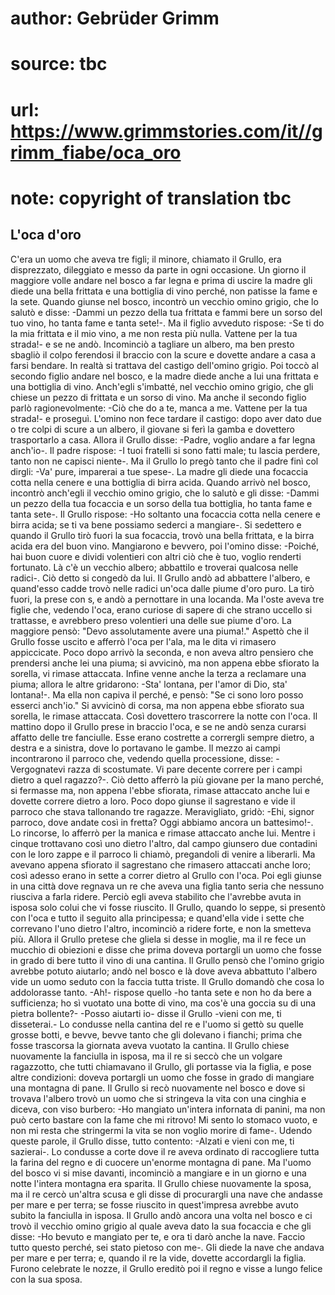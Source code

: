 # author: Gebrüder Grimm
# source: tbc
# url: https://www.grimmstories.com/it//grimm_fiabe/oca_oro
# note: copyright of translation tbc

## L'oca d'oro 

C'era un uomo che aveva tre figli; il minore, chiamato il Grullo, era
disprezzato, dileggiato e messo da parte in ogni occasione. Un giorno il
maggiore volle andare nel bosco a far legna e prima di uscire la madre
gli diede una bella frittata e una bottiglia di vino perché‚ non patisse
la fame e la sete. Quando giunse nel bosco, incontrò un vecchio omino
grigio, che lo salutò e disse: -Dammi un pezzo della tua frittata e
fammi bere un sorso del tuo vino, ho tanta fame e tanta sete!-. Ma il
figlio avveduto rispose: -Se ti do la mia frittata e il mio vino, a me
non resta più nulla. Vattene per la tua strada!- e se ne andò.
Incominciò a tagliare un albero, ma ben presto sbagliò il colpo
ferendosi il braccio con la scure e dovette andare a casa a farsi
bendare. In realtà si trattava del castigo dell'omino grigio. Poi toccò
al secondo figlio andare nel bosco, e la madre diede anche a lui una
frittata e una bottiglia di vino. Anch'egli s'imbatté‚ nel vecchio
omino grigio, che gli chiese un pezzo di frittata e un sorso di vino. Ma
anche il secondo figlio parlò ragionevolmente: -Ciò che do a te, manca a
me. Vattene per la tua strada!- e proseguì. L'omino non fece tardare il
castigo: dopo aver dato due o tre colpi di scure a un albero, il giovane
si ferì la gamba e dovettero trasportarlo a casa. Allora il Grullo
disse: -Padre, voglio andare a far legna anch'io-. Il padre rispose: -I
tuoi fratelli si sono fatti male; tu lascia perdere, tanto non ne
capisci niente-. Ma il Grullo lo pregò tanto che il padre finì col
dirgli: -Va' pure, imparerai a tue spese-. La madre gli diede una
focaccia cotta nella cenere e una bottiglia di birra acida. Quando
arrivò nel bosco, incontrò anch'egli il vecchio omino grigio, che lo
salutò e gli disse: -Dammi un pezzo della tua focaccia e un sorso della
tua bottiglia, ho tanta fame e tanta sete-. Il Grullo rispose: -Ho
soltanto una focaccia cotta nella cenere e birra acida; se ti va bene
possiamo sederci a mangiare-. Si sedettero e quando il Grullo tirò fuori
la sua focaccia, trovò una bella frittata, e la birra acida era del buon
vino. Mangiarono e bevvero, poi l'omino disse: -Poiché‚ hai buon cuore
e dividi volentieri con altri ciò che è tuo, voglio renderti fortunato.
Là c'è un vecchio albero; abbattilo e troverai qualcosa nelle radici-.
Ciò detto si congedò da lui. Il Grullo andò ad abbattere l'albero, e
quand'esso cadde trovò nelle radici un'oca dalle piume d'oro puro. La
tirò fuori, la prese con s‚ e andò a pernottare in una locanda. Ma
l'oste aveva tre figlie che, vedendo l'oca, erano curiose di sapere di
che strano uccello si trattasse, e avrebbero preso volentieri una delle
sue piume d'oro. La maggiore pensò: "Devo assolutamente avere una
piuma!." Aspettò che il Grullo fosse uscito e afferrò l'oca per
l'ala, ma le dita vi rimasero appiccicate. Poco dopo arrivò la seconda,
e non aveva altro pensiero che prendersi anche lei una piuma; si
avvicinò, ma non appena ebbe sfiorato la sorella, vi rimase attaccata.
Infine venne anche la terza a reclamare una piuma; allora le altre
gridarono: -Sta' lontana, per l'amor di Dio, sta' lontana!-. Ma ella
non capiva il perché‚ e pensò: "Se ci sono loro posso esserci
anch'io." Si avvicinò di corsa, ma non appena ebbe sfiorato sua
sorella, le rimase attaccata. Così dovettero trascorrere la notte con
l'oca. Il mattino dopo il Grullo prese in braccio l'oca, e se ne andò
senza curarsi affatto delle tre fanciulle. Esse erano costrette a
corrergli sempre dietro, a destra e a sinistra, dove lo portavano le
gambe. Il mezzo ai campi incontrarono il parroco che, vedendo quella
processione, disse: -Vergognatevi razza di scostumate. Vi pare decente
correre per i campi dietro a quel ragazzo?-. Ciò detto afferrò la più
giovane per la mano perché‚ si fermasse ma, non appena l'ebbe sfiorata,
rimase attaccato anche lui e dovette correre dietro a loro. Poco dopo
giunse il sagrestano e vide il parroco che stava tallonando tre ragazze.
Meravigliato, gridò: -Ehi, signor parroco, dove andate così in fretta?
Oggi abbiamo ancora un battesimo!-. Lo rincorse, lo afferrò per la
manica e rimase attaccato anche lui. Mentre i cinque trottavano così uno
dietro l'altro, dal campo giunsero due contadini con le loro zappe e il
parroco li chiamò, pregandoli di venire a liberarli. Ma avevano appena
sfiorato il sagrestano che rimasero attaccati anche loro; così adesso
erano in sette a correr dietro al Grullo con l'oca. Poi egli giunse in
una città dove regnava un re che aveva una figlia tanto seria che
nessuno riusciva a farla ridere. Perciò egli aveva stabilito che
l'avrebbe avuta in isposa solo colui che vi fosse riuscito. Il Grullo,
quando lo seppe, si presentò con l'oca e tutto il seguito alla
principessa; e quand'ella vide i sette che correvano l'uno dietro
l'altro, incominciò a ridere forte, e non la smetteva più. Allora il
Grullo pretese che gliela si desse in moglie, ma il re fece un mucchio
di obiezioni e disse che prima doveva portargli un uomo che fosse in
grado di bere tutto il vino di una cantina. Il Grullo pensò che l'omino
grigio avrebbe potuto aiutarlo; andò nel bosco e là dove aveva abbattuto
l'albero vide un uomo seduto con la faccia tutta triste. Il Grullo
domandò che cosa lo addolorasse tanto. -Ah!- rispose quello -ho tanta
sete e non ho da bere a sufficienza; ho sì vuotato una botte di vino, ma
cos'è una goccia su di una pietra bollente?- -Posso aiutarti io- disse
il Grullo -vieni con me, ti disseterai.- Lo condusse nella cantina del
re e l'uomo si gettò su quelle grosse botti, e bevve, bevve tanto che
gli dolevano i fianchi; prima che fosse trascorsa la giornata aveva
vuotato la cantina. Il Grullo chiese nuovamente la fanciulla in isposa,
ma il re si seccò che un volgare ragazzotto, che tutti chiamavano il
Grullo, gli portasse via la figlia, e pose altre condizioni: doveva
portargli un uomo che fosse in grado di mangiare una montagna di pane.
Il Grullo si recò nuovamente nel bosco e dove si trovava l'albero trovò
un uomo che si stringeva la vita con una cinghia e diceva, con viso
burbero: -Ho mangiato un'intera infornata di panini, ma non può certo
bastare con la fame che mi ritrovo! Mi sento lo stomaco vuoto, e non mi
resta che stringermi la vita se non voglio morire di fame-. Udendo
queste parole, il Grullo disse, tutto contento: -Alzati e vieni con me,
ti sazierai-. Lo condusse a corte dove il re aveva ordinato di
raccogliere tutta la farina del regno e di cuocere un'enorme montagna
di pane. Ma l'uomo del bosco vi si mise davanti, incominciò a mangiare
e in un giorno e una notte l'intera montagna era sparita. Il Grullo
chiese nuovamente la sposa, ma il re cercò un'altra scusa e gli disse
di procurargli una nave che andasse per mare e per terra; se fosse
riuscito in quest'impresa avrebbe avuto subito la fanciulla in isposa.
Il Grullo andò ancora una volta nel bosco e ci trovò il vecchio omino
grigio al quale aveva dato la sua focaccia e che gli disse: -Ho bevuto e
mangiato per te, e ora ti darò anche la nave. Faccio tutto questo
perché‚ sei stato pietoso con me-. Gli diede la nave che andava per mare
e per terra; e, quando il re la vide, dovette accordargli la figlia.
Furono celebrate le nozze, il Grullo ereditò poi il regno e visse a
lungo felice con la sua sposa.
